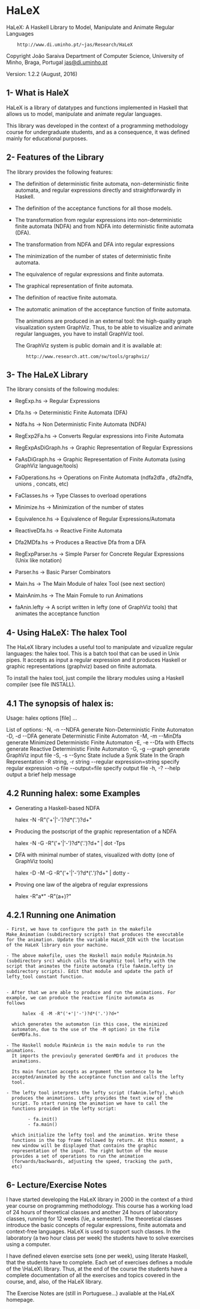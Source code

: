 HaLeX
=====


  HaLeX: A Haskell Library to Model, 
                              Manipulate and 
                              Animate Regular Languages

        http://www.di.uminho.pt/~jas/Research/HaLeX

Copyright João Saraiva
          Department of Computer Science,
          University of Minho, 
          Braga, Portugal
          jas@di.uminho.pt


Version: 1.2.2 (August, 2016)


1- What is HaleX
----------------

HaLeX is a library of datatypes and functions implemented in Haskell
that allows us to model, manipulate and animate regular languages.

This library was developed in the context of a programming methodology
course for undergraduate students, and as a consequence, it was
defined mainly for educational purposes.


2- Features of the Library
--------------------------

The library provides the following features:

  - The definition of deterministic finite automata, non-deterministic
  finite automata, and regular expressions directly and
  straightforwardly in Haskell.

  - The definition of the acceptance functions for all those models.

  - The transformation from regular expressions into non-deterministic
  finite automata (NDFA) and from NDFA into deterministic finite
  automata (DFA).

  - The transformation from NDFA and DFA into regular expressions

  - The minimization of the number of states of deterministic finite
  automata.

  - The equivalence of regular expressions and finite automata.

  - The graphical representation of finite automata.

  - The definition of reactive finite automata.

  - The automatic animation of the acceptance function of finite automata.

       The animations are produced in an external tool: the
       high-quality graph visualization system GraphViz. Thus, to be
       able to visualize and animate regular languages, you have to
       install GraphViz tool.

       The GraphViz system is public domain and it is available at:

            http://www.research.att.com/sw/tools/graphviz/


3- The HaLeX Library
--------------------

   The library consists of the following modules:

   - RegExp.hs             -> Regular Expressions
   - Dfa.hs                -> Deterministic Finite Automata (DFA)
   - Ndfa.hs               -> Non Deterministic Finite Automata (NDFA)
   - RegExp2Fa.hs          -> Converts Regular expressions into Finite Automata
   - RegExpAsDiGraph.hs    -> Graphic Representation of Regular Expressions
   - FaAsDiGraph.hs        -> Graphic Representation of Finite Automata
                                (using GraphViz language/tools)
   - FaOperations.hs       -> Operations on Finite Automata
                                (ndfa2dfa , dfa2ndfa, unions , concats, etc)
   - FaClasses.hs          -> Type Classes to overload operations
   - Minimize.hs           -> Minimization of the number of states 
   - Equivalence.hs        -> Equivalence of Regular Expressions/Automata
   - ReactiveDfa.hs        -> Reactive Finite Automata
   - Dfa2MDfa.hs           -> Produces a Reactive Dfa from a DFA
   - RegExpParser.hs       -> Simple Parser for Concrete Regular Expressions
                                (Unix like notation)
   - Parser.hs             -> Basic Parser Combinators

   - Main.hs               -> The Main Module of halex Tool (see next section)
   - MainAnim.hs           -> The Main Fomule to run Animations

   - faAnin.lefty          -> A script written in lefty (one of GraphViz tools)
                              that animates the acceptance function


4- Using HaLeX: The halex Tool
------------------------------

The HaLeX library includes a useful tool to manipulate and vizualize
regular languages: the halex tool. This is a batch tool that can be
used in Unix pipes. It accepts as input a regular expression and it
produces Haskell or graphic representations (graphviz) based on finite
automata.

To install the halex tool, just compile the library modules using a
Haskell compiler (see file INSTALL).


4.1 The synopsis of halex is:
----------------------------

Usage: halex options [file] ...

List of options:
  -N, -n                --NDFA                       generate Non-Deterministic Finite Automaton
  -D, -d                --DFA                        generate Deterministic Finite Automaton
  -M, -m                --MinDfa                     generate Minimized Deterministic Finite Automaton
  -E, -e                --Dfa with Effects           generate Reactive Deterministic Finite Automaton
  -G, -g                --graph                      generate GraphViz input file
  -S, -s                --Sync State                 include a Synk State In the Graph Representation
  -R string, -r string  --regular expression=string  specify regular expression
  -o file               --output=file                specify output file
  -h, -?                --help                       output a brief help message


4.2 Running halex: some Examples
--------------------------------

  - Generating a Haskell-based NDFA

       halex -N -R"('+'|'-')?d*('.')?d+"


  - Producing the postscript of the graphic representation of a NDFA

       halex -N -G -R"('+'|'-')?d*('.')?d+" | dot -Tps


  - DFA with minimal number of states, visualized with dotty (one of
    GraphViz tools)

       halex -D -M -G -R"('+'|'-')?d*('.')?d+" | dotty -


  - Proving one law of the algebra of regular expressions

       halex -R"a*" -R"(a+)?"


4.2.1 Running one Animation
--------------------------

    - First, we have to configure the path in the makefile
    Make_Animation (subdirectory scripts) that produces the executable
    for the animation. Update the variable HaLeX_DIR with the location
    of the HaLeX library oin your machine.

    - The above makefile, uses the Haskell main module MainAnim.hs
    (subdirectory src) which calls the GraphViz tool lefty with the
    script that animates the finite automata (file faAnim.lefty in
    subdirectory scripts). Edit that module and update the path of
    lefty_tool constant function.


    - After that we are able to produce and run the animations. For
    example, we can produce the reactive finite automata as
    follows

          halex -E -M -R"('+'|'-')?d*('.')?d+"

      which generates the automaton (in this case, the minimized
      automaton, due to the use of the -M option) in the file
      GenMDfa.hs.

    - The Haskell module MainAnim is the main module to run the animations.
      It imports the previouly generated GenMDfa and it produces the
      animations.

      Its main function accepts as argument the sentence to be
      accepted/animated by the acceptance function and calls the lefty
      tool.

    - The lefty tool interprets the lefty script (faAnim.lefty), which
      produces the animations. Lefty provides the text view of the
      script. To start running the animation we have to call the
      functions provided in the lefty script:

            - fa.init()
            - fa.main()

      which initialize the lefty tool and the animation. Write these
      functions in the top frame followed by return. At this moment, a
      new window will be displayed that contains the graphic
      representation of the input. The right button of the mouse
      provides a set of operations to run the animation
      (forwards/backwards, adjusting the speed, tracking the path,
      etc)


6- Lecture/Exercise Notes
-------------------------

I have started developing the HaLeX library in 2000 in the context of
a third year course on programming methodology. This course has a
working load of 24 hours of theoretical classes and another 24 hours
of laboratory classes, running for 12 weeks (\ie, a semester). The
theoretical classes introduce the basic concepts of regular
expressions, finite automata and context-free languages. HaLeX is
used to support such classes. In the laboratory (a two hour class per
week) the students have to solve exercises using a computer. 

I have defined eleven exercise sets (one per week), using literate
Haskell, that the students have to complete. Each set of exercises
defines a module of the \HaLeX\ library. Thus, at the end of the
course the students have a complete documentation of all the exercises
and topics covered in the course, and, also, of the HaLeX library.

The Exercise Notes are (still in Portuguese...) avaliable at the HaLeX
homepage.


